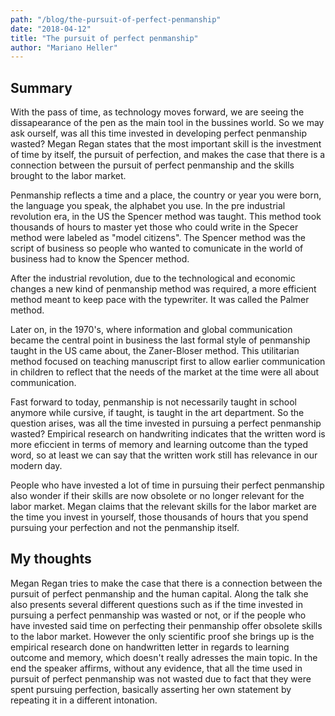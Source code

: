 ```yaml
---
path: "/blog/the-pursuit-of-perfect-penmanship"
date: "2018-04-12"
title: "The pursuit of perfect penmanship"
author: "Mariano Heller"
---
```


## Summary

With the pass of time, as technology moves forward, we are seeing the dissapearance of the pen as the main tool in the bussines world. So we may ask ourself, was all this time invested in developing perfect penmanship wasted? Megan Regan states that the most important skill is the investment of time by itself, the pursuit of perfection, and makes the case that there is a connection between the pursuit of perfect penmanship and the skills brought to the labor market.

Penmanship reflects a time and a place, the country or year you were born, the language you speak, the alphabet you use. In the pre industrial revolution era, in the US the Spencer method was taught. This method took thousands of hours to master yet those who could write in the Specer method were labeled as "model citizens". The Spencer method was the script of business so people who wanted to comunicate in the world of business had to know the Spencer method.

After the industrial revolution, due to the technological and economic changes a new kind of penmanship method was required, a more efficient method meant to keep pace with the typewriter. It was called the Palmer method. 

Later on, in the 1970's, where information and global communication became the central point in business the last formal style of penmanship taught in the US came about, the Zaner-Bloser method. This utilitarian method focused on teaching manuscript first to allow earlier communication in children to reflect that the needs of the market at the time were all about communication.

Fast forward to today, penmanship is not necessarily taught in school anymore while cursive, if taught, is taught in the art department. So the question arises, was all the time invested in pursuing a perfect penmanship wasted? Empirical research on handwriting indicates that the written word is more eficcient in terms of memory and learning outcome than the typed word, so at least we can say that the written work still has relevance in our modern day.

People who have invested a lot of time in pursuing their perfect penmanship also wonder if their skills are now obsolete or no longer relevant for the labor market. Megan claims that the relevant skills for the labor market are the time you invest in yourself, those thousands of hours that you spend pursuing your perfection and not the penmanship itself.


## My thoughts

Megan Regan tries to make the case that there is a connection between the pursuit of perfect penmanship and the human capital. Along the talk she also presents several different questions such as if the time invested in pursuing a perfect penmanship was wasted or not, or if the people who have invested said time on perfecting their penmanship offer obsolete skills to the labor market.
However the only scientific proof she brings up is the empirical research done on handwritten letter in regards to learning outcome and memory, which doesn't really adresses the main topic.
In the end the speaker affirms, without any evidence, that all the time used in pursuit of perfect penmanship was not wasted due to fact that they were spent pursuing perfection, basically asserting her own statement by repeating it in a different intonation.
